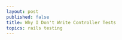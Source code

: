 ```yaml
---
layout: post
published: false
title: Why I Don't Write Controller Tests
topics: rails testing
---
```

